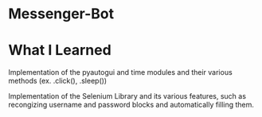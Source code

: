 # Messenger-Bot

# What I Learned
Implementation of the pyautogui and time modules and their various methods (ex. .click(), .sleep())


Implementation of the Selenium Library and its various features, such as recongizing username and password blocks and automatically filling them.
  
